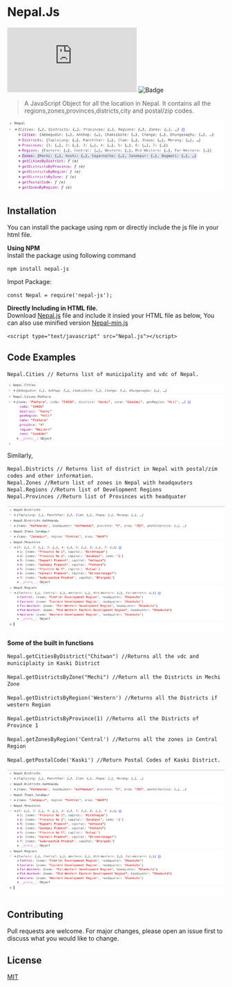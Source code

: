 # Nepal.Js 
![Last Commit](https://img.shields.io/github/last-commit/ramanic/nepal.js) ![Badge](https://img.shields.io/npm/l/nepal-js)

>A JavaScript Object for all the location in Nepal. It contains all the regions,zones,provinces,districts,city and postal/zip codes.<br>

![Nepal.js](/screenshots/nepal.png?raw=true "Nepal.js")

## Installation
You can install the package using npm or directly include the js file in your html file.<br>

**Using NPM**<br>
Install the package using following command 
```
npm install nepal-js
```
Impot Package:
```
const Nepal = require('nepal-js');
```

**Directly Including in HTML file.**<br>
Download [Nepal.js](https://raw.githubusercontent.com/ramanic/Nepal.js/master/js/Nepal.js) file and include it insied your HTML file as below,
You can also use minified version [Nepal-min.js](https://raw.githubusercontent.com/ramanic/Nepal.js/master/js/Nepal-mini.js)
```
<script type="text/javascript" src="Nepal.js"></script>

```

## Code Examples

```
Nepal.Cities // Returns list of municipality and vdc of Nepal.
```
![City](/screenshots/city.png?raw=true "City")

Similarly,
```
Nepal.Districts // Returns list of district in Nepal with postal/zim codes and other information.
Nepal.Zones //Return list of zones in Nepal with headqauters
Nepal.Regions //Return list of Development Regions
Nepal.Provinces //Return list of Provinces with headquater
```
![Examples](/screenshots/examples.png?raw=true "Examples")

**Some of the built in functions**
```
Nepal.getCitiesByDistrict("Chitwan") //Returns all the vdc and municiplaity in Kaski District

Nepal.getDistrictsByZone("Mechi") //Return all the Districts in Mechi Zone

Nepal.getDistrictsByRegion('Western') //Returns all the Districts if western Region

Nepal.getDistrictsByProvince(1) //Returns all the Districts of Province 1

Nepal.getZonesByRegion('Central') //Returns all the zones in Central Region

Nepal.getPostalCode('Kaski') //Return Postal Codes of Kaski District.

```
![Examples](/screenshots/examples.png?raw=true "Examples")

## Contributing
Pull requests are welcome. For major changes, please open an issue first to discuss what you would like to change.

## License
[MIT](https://choosealicense.com/licenses/mit/)



